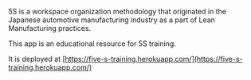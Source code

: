 5S is a workspace organization methodology that originated in the Japanese automotive manufacturing industry as a part of Lean Manufacturing practices.

This app is an educational resource for 5S training.

It is deployed at [https://five-s-training.herokuapp.com/](https://five-s-training.herokuapp.com/)